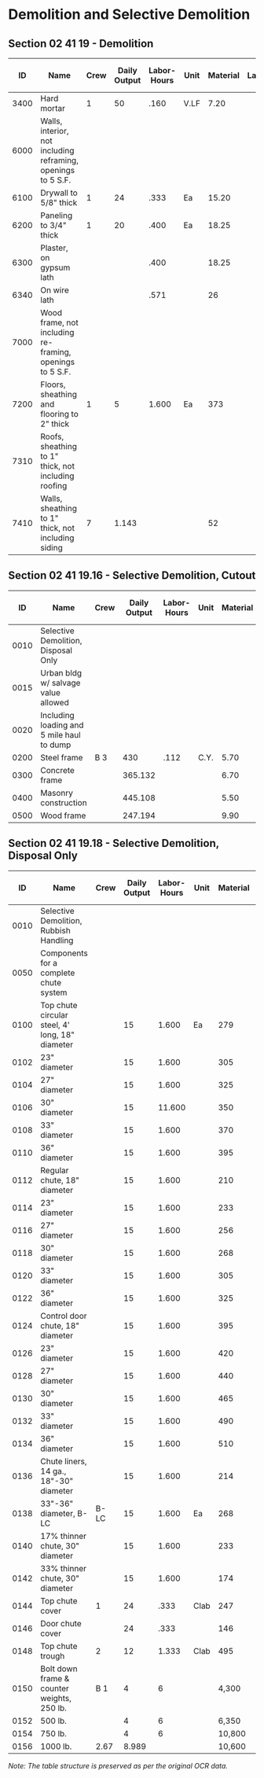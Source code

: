 # Demolition and Selective Demolition

## Section 02 41 19 - Demolition

| ID     | Name                                | Crew | Daily Output | Labor-Hours | Unit | Material | Labor | Equipment | Total | Total Incl O&P |
|--------|-------------------------------------|-------|--------------|-------------|-------|----------|--------|-----------|--------|----------------|
| 3400   | Hard mortar                         | 1     | 50           | .160        | V.LF  | 7.20     |        |           | 7.20   | 10.80          |
| 6000   | Walls, interior, not including reframing, openings to 5 S.F. |       |              |             |       |          |        |           |        |                |
| 6100   | Drywall to 5/8" thick              | 1     | 24           | .333        | Ea    | 15.20    |        |           | 15.20  | 22.50          |
| 6200   | Paneling to 3/4" thick             | 1     | 20           | .400        | Ea    | 18.25    |        |           | 18.25  | 27             |
| 6300   | Plaster, on gypsum lath            |       |              | .400        |       | 18.25    |        |           | 18.25  | 27             |
| 6340   | On wire lath                       |       |              | .571        |       | 26       |        |           | 26     | 39             |
| 7000   | Wood frame, not including re-framing, openings to 5 S.F. |       |              |             |       |          |        |           |        |                |
| 7200   | Floors, sheathing and flooring to 2" thick | 1     | 5            | 1.600       | Ea    | 373      |        |           | 373    | 109            |
| 7310   | Roofs, sheathing to 1" thick, not including roofing |       |              |             |       |          |        |           |        |                |
| 7410   | Walls, sheathing to 1" thick, not including siding | 7     | 1.143        |             |       | 52       |        |           | 52     | 77.50          |

## Section 02 41 19.16 - Selective Demolition, Cutout

| ID     | Name                                | Crew | Daily Output | Labor-Hours | Unit | Material | Labor | Equipment | Total | Total Incl O&P |
|--------|-------------------------------------|-------|--------------|-------------|-------|----------|--------|-----------|--------|----------------|
| 0010   | Selective Demolition, Disposal Only |       |              |             |       |          |        |           |        |                |
| 0015   | Urban bldg w/ salvage value allowed |       |              |             |       |          |        |           |        |                |
| 0020   | Including loading and 5 mile haul to dump |       |              |             |       |          |        |           |        |                |
| 0200   | Steel frame                        | B 3   | 430          | .112        | C.Y.  | 5.70     | 6.30   |           | 12     | 15.40          |
| 0300   | Concrete frame                     |       | 365.132      |             |       | 6.70     | 7.45   |           | 14.15  | 18.15          |
| 0400   | Masonry construction               |       | 445.108      |             |       | 5.50     | 6.10   |           | 11.60  | 14.90          |
| 0500   | Wood frame                         |       | 247.194      |             |       | 9.90     | 11     |           | 20.90  | 27             |

## Section 02 41 19.18 - Selective Demolition, Disposal Only

| ID     | Name                                | Crew | Daily Output | Labor-Hours | Unit | Material | Labor | Equipment | Total | Total Incl O&P |
|--------|-------------------------------------|-------|--------------|-------------|-------|----------|--------|-----------|--------|----------------|
| 0010   | Selective Demolition, Rubbish Handling |       |              |             |       |          |        |           |        |                |
| 0050   | Components for a complete chute system |       |              |             |       |          |        |           |        |                |
| 0100   | Top chute circular steel, 4' long, 18" diameter |       | 15           | 1.600       | Ea    | 279      | 74     | 24.50     | 377.50 | 440            |
| 0102   | 23" diameter                       |       | 15           | 1.600       |       | 305      | 74     | 24.50     | 403.50 | 470            |
| 0104   | 27" diameter                       |       | 15           | 1.600       |       | 325      | 74     | 24.50     | 423.50 | 495            |
| 0106   | 30" diameter                       |       | 15           | 11.600      |       | 350      | 74     | 24.50     | 448.50 | 520            |
| 0108   | 33" diameter                       |       | 15           | 1.600       |       | 370      | 74     | 24.50     | 468.50 | 545            |
| 0110   | 36" diameter                       |       | 15           | 1.600       |       | 395      | 74     | 24.50     | 493.50 | 570            |
| 0112   | Regular chute, 18" diameter        |       | 15           | 1.600       |       | 210      | 74     | 24.50     | 308.50 | 370            |
| 0114   | 23" diameter                       |       | 15           | 1.600       |       | 233      | 74     | 24.50     | 331.50 | 395            |
| 0116   | 27" diameter                       |       | 15           | 1.600       |       | 256      | 74     | 24.50     | 354.50 | 420            |
| 0118   | 30" diameter                       |       | 15           | 1.600       |       | 268      | 74     | 24.50     | 366.50 | 430            |
| 0120   | 33" diameter                       |       | 15           | 1.600       |       | 305      | 74     | 24.50     | 403.50 | 470            |
| 0122   | 36" diameter                       |       | 15           | 1.600       |       | 325      | 74     | 24.50     | 423.50 | 495            |
| 0124   | Control door chute, 18" diameter   |       | 15           | 1.600       |       | 395      | 74     | 24.50     | 493.50 | 570            |
| 0126   | 23" diameter                       |       | 15           | 1.600       |       | 420      | 74     | 24.50     | 518.50 | 595            |
| 0128   | 27" diameter                       |       | 15           | 1.600       |       | 440      | 74     | 24.50     | 538.50 | 620            |
| 0130   | 30" diameter                       |       | 15           | 1.600       |       | 465      | 74     | 24.50     | 563.50 | 645            |
| 0132   | 33" diameter                       |       | 15           | 1.600       |       | 490      | 74     | 24.50     | 588.50 | 670            |
| 0134   | 36" diameter                       |       | 15           | 1.600       |       | 510      | 74     | 24.50     | 608.50 | 700            |
| 0136   | Chute liners, 14 ga., 18"-30" diameter |       | 15           | 1.600       |       | 214      | 74     | 24.50     | 312.50 | 375            |
| 0138   | 33"-36" diameter, B-LC             | B-LC  | 15           | 1.600       | Ea    | 268      | 74     | 24.50     | 366.50 | 430            |
| 0140   | 17% thinner chute, 30" diameter    |       | 15           | 1.600       |       | 233      | 74     | 24.50     | 331.50 | 395            |
| 0142   | 33% thinner chute, 30" diameter    |       | 15           | 1.600       |       | 174      | 745    | 24.50     | 272.50 | 330            |
| 0144   | Top chute cover                     | 1     | 24           | .333        | Clab  | 247      | 15.20  |           | 262.20 | 295            |
| 0146   | Door chute cover                    |       | 24           | .333        |       | 146      | 15.20  |           | 161.20 | 184            |
| 0148   | Top chute trough                    | 2     | 12           | 1.333       | Clab  | 495      | 61     |           | 556    | 635            |
| 0150   | Bolt down frame & counter weights, 250 lb. | B 1   | 4            | 6           |       | 4,300    | 278    |           | 4,578  | 5,150          |
| 0152   | 500 lb.                            |       | 4            | 6           |       | 6,350    | 278    |           | 6,628  | 7,400          |
| 0154   | 750 lb.                            |       | 4            | 6           |       | 10,800   | 278    |           | 11,078 | 12,300         |
| 0156   | 1000 lb.                          | 2.67  | 8.989        |             |       | 10,600   | 415    |           | 11,015 | 12,200         |

*Note: The table structure is preserved as per the original OCR data.*
